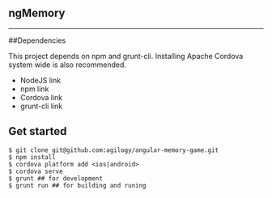 ## ngMemory
-----------

##Dependencies

This project depends on npm and grunt-cli. Installing Apache Cordova system wide is also recommended.
 
 + NodeJS link
 + npm link
 + Cordova link
 + grunt-cli link

## Get started

```
$ git clone git@github.com:agilogy/angular-memory-game.git
$ npm install
$ cordova platform add <ios|android>
$ cordova serve
$ grunt ## for development
$ grunt run ## for building and runing
```